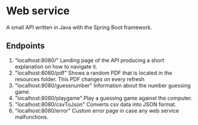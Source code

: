 # Web service

A small API written in Java with the Spring Boot framework. 

## Endpoints 
1. "localhost:8080/" Landing page of the API producing a short explanation on how to navigate it.
2. "localhost:8080/pdf" Shows a random PDF that is located in the resources folder. This PDF changes on every refresh
3. "localhost:8080/guessnumber" Information about the number guessing game.
4. "localhost:8080/playgame" Play a guessing game against the computer.
5. "localhost:8080/csvToJson" Converts csv data into JSON format.
6. "localhost:8080/error" Custom error page in case any web service malfunctions.
